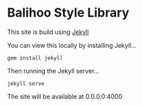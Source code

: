 Balihoo Style Library
=============

This site is build using [Jekyll](http://jekyllrb.com)

You can view this locally by installing Jekyll...

`gem install jekyll`

Then running the Jekyll server...

`jekyll serve`

The site will be available at 0.0.0.0:4000
